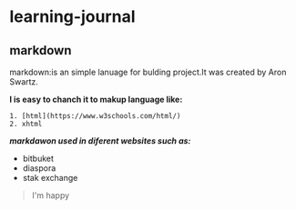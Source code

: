 # learning-journal
## markdown
 markdown:is an simple lanuage for bulding project.It was created by Aron Swartz. 
 
   **I is easy to chanch it to makup language like:**
      
    1. [html](https://www.w3schools.com/html/)
    2. xhtml 
    
    
  _**markdawon  used in diferent websites such as:**_
   
   * bitbuket
 * diaspora
  * stak exchange

> I'm happy
